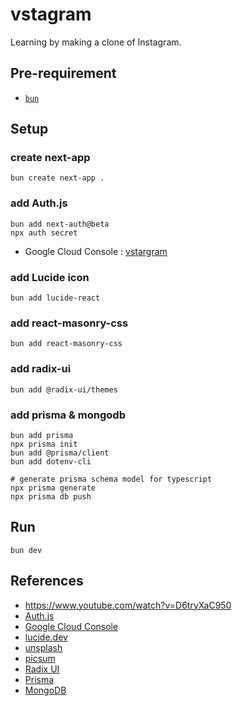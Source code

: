 # vstagram

Learning by making a clone of Instagram.

## Pre-requirement

- [`bun`](https://bun.sh/docs/installation)

## Setup

### create next-app

```shell
bun create next-app .
```

### add Auth.js

```shell
bun add next-auth@beta
npx auth secret
```

- Google Cloud Console : [vstargram](https://console.cloud.google.com/welcome/new?inv=1&invt=Abn4Rw&project=vstargram)

### add Lucide icon

```shell
bun add lucide-react
```

### add react-masonry-css

```shell
bun add react-masonry-css
```

### add radix-ui

```shell
bun add @radix-ui/themes
```

### add prisma & mongodb

```shell
bun add prisma
npx prisma init
bun add @prisma/client
bun add dotenv-cli

# generate prisma schema model for typescript
npx prisma generate
npx prisma db push
```

## Run

```shell
bun dev
```

## References

- <https://www.youtube.com/watch?v=D6tryXaC950>
- [Auth.js](https://authjs.dev/)
- [Google Cloud Console](https://console.cloud.google.com/)
- [lucide.dev](https://lucide.dev/)
- [unsplash](https://unsplash.com/ko)
- [picsum](https://picsum.photos/)
- [Radix UI](https://www.radix-ui.com/)
- [Prisma](https://www.prisma.io/)
- [MongoDB](https://www.mongodb.com/ko-kr)